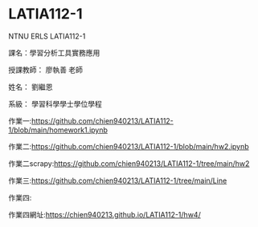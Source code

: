 # LATIA112-1
NTNU ERLS LATIA112-1

課名：學習分析工具實務應用 

授課教師： 廖執善 老師

姓名： 劉繼恩

系級： 學習科學學士學位學程

作業一:https://github.com/chien940213/LATIA112-1/blob/main/homework1.ipynb

作業二:https://github.com/chien940213/LATIA112-1/blob/main/hw2.ipynb

作業二scrapy:https://github.com/chien940213/LATIA112-1/tree/main/hw2

作業三:https://github.com/chien940213/LATIA112-1/tree/main/Line

作業四:

作業四網址:https://chien940213.github.io/LATIA112-1/hw4/
